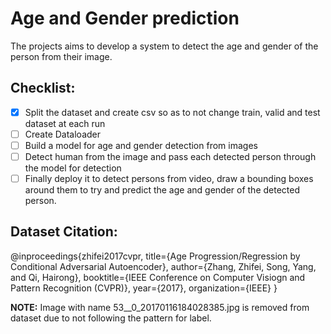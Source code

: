 # Age and Gender prediction

The projects aims to develop a system to detect the age and gender of the person from their image.

## Checklist:
- [x] Split the dataset and create csv so as to not change train, valid and test dataset at each run
- [ ] Create Dataloader
- [ ] Build a model for age and gender detection from images
- [ ] Detect human from the image and pass each detected person through the model for detection
- [ ] Finally deploy it to detect persons from video, draw a bounding boxes around them to try and predict the age and gender of the detected person.

## Dataset Citation:
@inproceedings{zhifei2017cvpr,
  title={Age Progression/Regression by Conditional Adversarial Autoencoder},
  author={Zhang, Zhifei, Song, Yang, and Qi, Hairong},
  booktitle={IEEE Conference on Computer Visiogn and Pattern Recognition (CVPR)},
  year={2017},
  organization={IEEE}
}

__NOTE:__ Image with name 53__0_20170116184028385.jpg is removed from dataset due to not following the pattern for label.